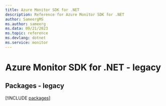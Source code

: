 ```yaml
---
title: Azure Monitor SDK for .NET
description: Reference for Azure Monitor SDK for .NET
author: SameergMS
ms.author: sameerg
ms.data: 09/21/2023
ms.topic: reference
ms.devlang: dotnet
ms.service: monitor
---
```

# Azure Monitor SDK for .NET - legacy
## Packages - legacy
[!INCLUDE [packages](monitor-index.md)]